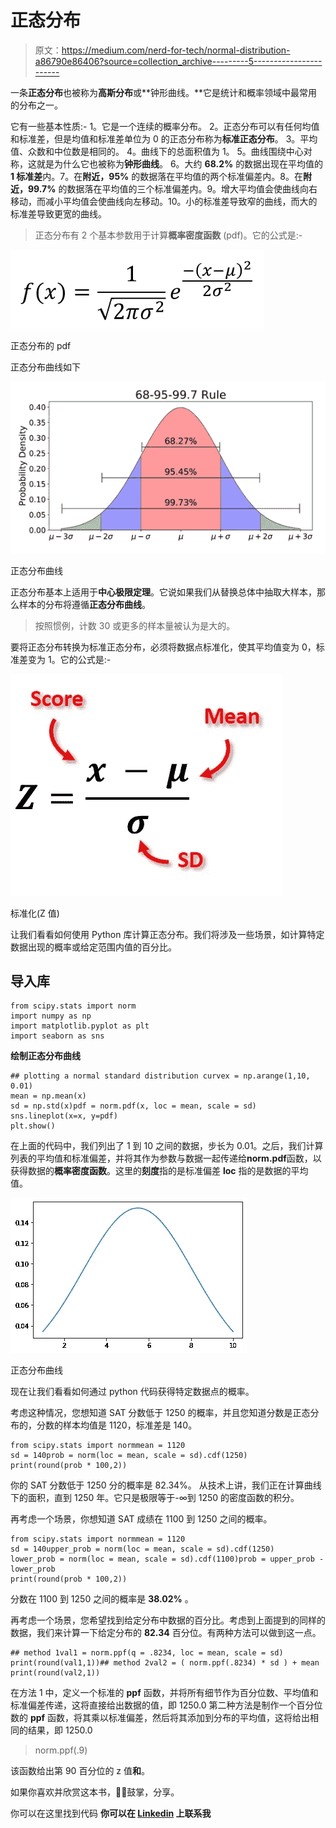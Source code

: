 # 正态分布

> 原文：<https://medium.com/nerd-for-tech/normal-distribution-a86790e86406?source=collection_archive---------5----------------------->

一条**正态分布**也被称为**高斯分布**或**钟形曲线。**它是统计和概率领域中最常用的分布之一。

它有一些基本性质:-
1。它是一个连续的概率分布。
2。正态分布可以有任何均值和标准差，但是均值和标准差单位为 0 的正态分布称为**标准正态分布**。
3。平均值、众数和中位数是相同的。
4。曲线下的总面积值为 1。
5。曲线围绕中心对称，这就是为什么它也被称为**钟形曲线**。
6。大约 **68.2%** 的数据出现在平均值的 **1 标准差**内。7。在**附近，95%** 的数据落在平均值的两个标准偏差内。8。在**附近，99.7%** 的数据落在平均值的三个标准偏差内。9。增大平均值会使曲线向右移动，而减小平均值会使曲线向左移动。10。小的标准差导致窄的曲线，而大的标准差导致更宽的曲线。

> 正态分布有 2 个基本参数用于计算**概率密度函数** (pdf)。它的公式是:-

![](img/0b30ed39a1565f42cc0860693d36aeeb.png)

正态分布的 pdf

正态分布曲线如下

![](img/eff3964d2d5bccba66190ba0f896ce76.png)

正态分布曲线

正态分布基本上适用于**中心极限定理**。它说如果我们从替换总体中抽取大样本，那么样本的分布将遵循**正态分布曲线**。

> 按照惯例，计数 30 或更多的样本量被认为是大的。

要将正态分布转换为标准正态分布，必须将数据点标准化，使其平均值变为 0，标准差变为 1。它的公式是:-

![](img/b2edfcfd8f0d3de35c07ec7359aef8a1.png)

标准化(Z 值)

让我们看看如何使用 Python 库计算正态分布。我们将涉及一些场景，如计算特定数据出现的概率或给定范围内值的百分比。

## 导入库

```
from scipy.stats import norm
import numpy as np
import matplotlib.pyplot as plt
import seaborn as sns
```

**绘制正态分布曲线**

```
## plotting a normal standard distribution curvex = np.arange(1,10, 0.01)
mean = np.mean(x)
sd = np.std(x)pdf = norm.pdf(x, loc = mean, scale = sd)
sns.lineplot(x=x, y=pdf)
plt.show()
```

在上面的代码中，我们列出了 1 到 10 之间的数据，步长为 0.01。之后，我们计算列表的平均值和标准偏差，并将其作为参数与数据一起传递给**norm.pdf**函数，以获得数据的**概率密度函数**。这里的**刻度**指的是标准偏差 **loc** 指的是数据的平均值。

![](img/94f67f017c2d74a4fd8eb05b3c272bfb.png)

正态分布曲线

现在让我们看看如何通过 python 代码获得特定数据点的概率。

考虑这种情况，您想知道 SAT 分数低于 1250 的概率，并且您知道分数是正态分布的，分数的样本均值是 1120，标准差是 140。

```
from scipy.stats import normmean = 1120
sd = 140prob = norm(loc = mean, scale = sd).cdf(1250)
print(round(prob * 100,2))
```

你的 SAT 分数低于 1250 分的概率是 82.34%。
从技术上讲，我们正在计算曲线下的面积，直到 1250 年。它只是极限等于-∞到 1250 的密度函数的积分。

再考虑一个场景，你想知道 SAT 成绩在 1100 到 1250 之间的概率。

```
from scipy.stats import normmean = 1120
sd = 140upper_prob = norm(loc = mean, scale = sd).cdf(1250)
lower_prob = norm(loc = mean, scale = sd).cdf(1100)prob = upper_prob - lower_prob
print(round(prob * 100,2))
```

分数在 1100 到 1250 之间的概率是 **38.02%** 。

再考虑一个场景，您希望找到给定分布中数据的百分比。考虑到上面提到的同样的数据，我们来计算一下给定分布的 **82.34** 百分位。有两种方法可以做到这一点。

```
## method 1val1 = norm.ppf(q = .8234, loc = mean, scale = sd) print(round(val1,1))## method 2val2 = ( norm.ppf(.8234) * sd ) + mean
print(round(val2,1))
```

在方法 1 中，定义一个标准的 **ppf** 函数，并将所有细节作为百分位数、平均值和标准偏差传递，这将直接给出数据的值，即 1250.0
第二种方法是制作一个百分位数的 **ppf** 函数，将其乘以标准偏差，然后将其添加到分布的平均值，这将给出相同的结果，即 1250.0

> norm.ppf(.9)

该函数给出第 90 百分位的 z 值**和**。

如果你喜欢并欣赏这本书，👏👏鼓掌，分享。

你可以在这里找到代码[](https://github.com/pranavgarg1506/statistics/blob/main/Normal_Distribution.ipynb) **你可以在 [**Linkedin**](https://www.linkedin.com/in/pranavgarg1506/) 上联系我**